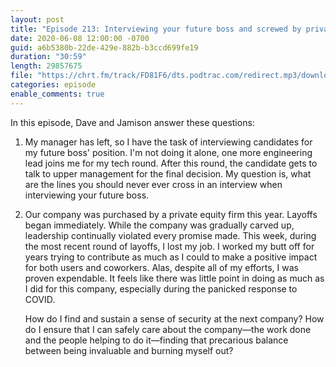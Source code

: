 ```yaml
---
layout: post
title: "Episode 213: Interviewing your future boss and screwed by private equity"
date: 2020-06-08 12:00:00 -0700
guid: a6b5380b-22de-429e-882b-b3ccd699fe19
duration: "30:59"
length: 29857675
file: "https://chrt.fm/track/FD81F6/dts.podtrac.com/redirect.mp3/download.softskills.audio/sse-213.mp3"
categories: episode
enable_comments: true
---
```


In this episode, Dave and Jamison answer these questions:

1. My manager has left, so I have the task of interviewing candidates for my future boss' position. I'm not doing it alone, one more engineering lead joins me for my tech round. After this round, the candidate gets to talk to upper management for the final decision. My question is, what are the lines you should never ever cross in an interview when interviewing your future boss.


2. Our company was purchased by a private equity firm this year. Layoffs began immediately. While the company was gradually carved up, leadership continually violated every promise made. This week, during the most recent round of layoffs, I lost my job. I worked my butt off for years trying to contribute as much as I could to make a positive impact for both users and coworkers. Alas, despite all of my efforts, I was proven expendable. It feels like there was little point in doing as much as I did for this company, especially during the panicked response to COVID.
   
   How do I find and sustain a sense of security at the next company? How do I ensure that I can safely care about the company—the work done and the people helping to do it—finding that precarious balance between being invaluable and burning myself out?
